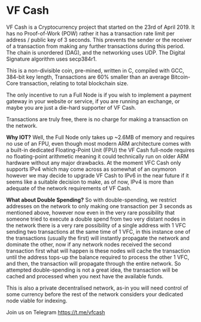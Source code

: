# VF Cash

VF Cash is a Cryptocurrency project that started on the 23rd of April 2019. It has no Proof-of-Work (POW) rather it has a transaction rate limit per address / public key of 3 seconds. This prevents the sender or the receiver of a transaction from making any further transactions during this period. The chain is unordered (DAG), and the networking uses UDP. The Digital Signature algorithm uses secp384r1.

This is a non-divisible coin, pre-mined, written in C, compiled with GCC, 384-bit key length, Transactions are 60% smaller than an average Bitcoin-Core transaction, relating to total blockchain size.

The only incentive to run a Full Node is if you wish to implement a payment gateway in your website or service, if you are running an exchange, or maybe you are just a die-hard supporter of VF Cash.

Transactions are truly free, there is no charge for making a transaction on the network.

**Why IOT?** Well, the Full Node only takes up ~2.6MB of memory and requires no use of an FPU, even though most modern ARM architecture comes with a built-in dedicated Floating-Point Unit (FPU) the VF Cash full-node requires no floating-point arithmetic meaning it could technically run on older ARM hardware without any major drawbacks. At the moment VFC Cash only supports IPv4 which may come across as somewhat of an oxymoron however we may decide to upgrade VF Cash to IPv6 in the near future if it seems like a suitable decision to make, as of now, IPv4 is more than adequate of the network requirements of VF Cash.

**What about Double Spending?** So with double-spending, we restrict addresses on the network to only making one transaction per 3 seconds as mentioned above, however now even in the very rare possibility that someone tried to execute a double spend from two very distant nodes in the network there is a very rare possibility of a single address with 1 VFC sending two transactions at the same time of 1 VFC, in this instance one of the transactions (usually the first) will instantly propagate the network and dominate the other, now if any network nodes received the second transaction first what will happen is these nodes will cache the transaction until the address tops-up the balance required to process the other 1 VFC, and then, the transaction will propagate through the entire network. So attempted double-spending is not a great idea, the transaction will be cached and processed when you next have the available funds.

This is also a private decentralised network, as-in you will need control of some currency before the rest of the network considers your dedicated node viable for indexing.

Join us on Telegram https://t.me/vfcash


